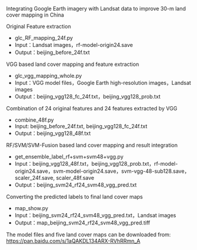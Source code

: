 
Integrating Google Earth imagery with Landsat data to improve 30-m land cover mapping in China


Original Feature extraction
- glc_RF_mapping_24f.py
- Input：Landsat images，rf-model-origin24.save
- Output：beijing_before_24f.txt


VGG based land cover mapping and feature extraction
- glc_vgg_mapping_whole.py
- Input：VGG model files，Google Earth high-resolution images，Landsat images
- Output：beijing_vgg128_fc_24f.txt，beijing_vgg128_prob.txt


Combination of 24 original features and 24 features extracted by VGG
- combine_48f.py
- Input: beijing_before_24f.txt, beijing_vgg128_fc_24f.txt
- Output：beijing_vgg128_48f.txt


RF/SVM/SVM-Fusion based land cover mapping and result integration
- get_ensemble_label_rf+svm+svm48+vgg.py
- Input：beijing_vgg128_48f.txt，beijing_vgg128_prob.txt，rf-model-origin24.save，svm-model-origin24.save，svm-vgg-48-sub128.save，scaler_24f.save, scaler_48f.save
- Output：beijing_svm24_rf24_svm48_vgg_pred.txt


Converting the predicted labels to final land cover maps
- map_show.py
- Input：beijing_svm24_rf24_svm48_vgg_pred.txt，Landsat images
- Output：map_beijing_svm24_rf24_svm48_vgg_pred.tiff


The model files and five land cover maps can be downloaded from:
https://pan.baidu.com/s/1aQAKDL134ARX-RVhRRmn_A
